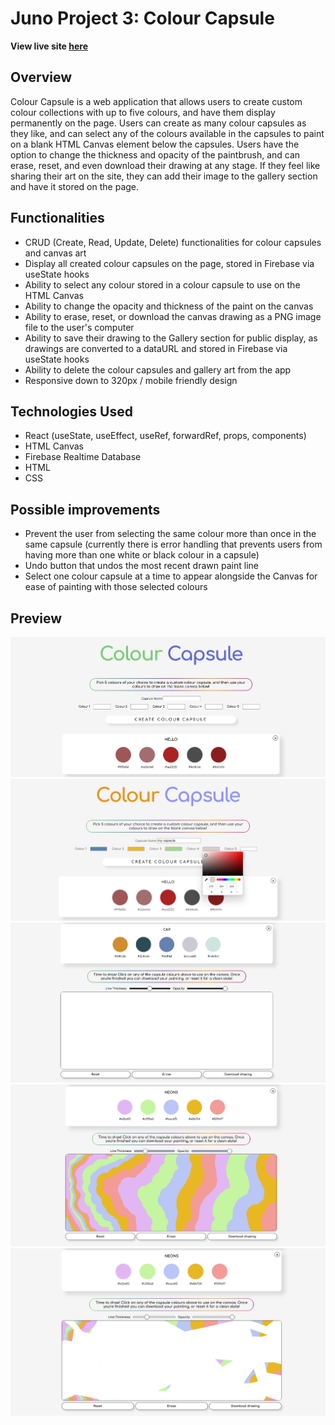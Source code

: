 # Juno Project 3: Colour Capsule

**View live site [here](https://colourcapsule.netlify.app/)**

## Overview
Colour Capsule is a web application that allows users to create custom colour collections with up to five colours, and have them display permanently on the page. Users can create as many colour capsules as they like, and can select any of the colours available in the capsules to paint on a blank HTML Canvas element below the capsules. Users have the option to change the thickness and opacity of the paintbrush, and can erase, reset, and even download their drawing at any stage. If they feel like sharing their art on the site, they can add their image to the gallery section and have it stored on the page.  

## Functionalities
- CRUD (Create, Read, Update, Delete) functionalities for colour capsules and canvas art
- Display all created colour capsules on the page, stored in Firebase via useState hooks
- Ability to select any colour stored in a colour capsule to use on the HTML Canvas
- Ability to change the opacity and thickness of the paint on the canvas 
- Ability to erase, reset, or download the canvas drawing as a PNG image file to the user's computer
- Ability to save their drawing to the Gallery section for public display, as drawings are converted to a dataURL and stored in Firebase via useState hooks
- Ability to delete the colour capsules and gallery art from the app
- Responsive down to 320px / mobile friendly design

## Technologies Used
- React (useState, useEffect, useRef, forwardRef, props, components)
- HTML Canvas
- Firebase Realtime Database
- HTML
- CSS

## Possible improvements
- Prevent the user from selecting the same colour more than once in the same capsule (currently there is error handling that prevents users from having more than one white or black colour in a capsule)
- Undo button that undos the most recent drawn paint line
- Select one colour capsule at a time to appear alongside the Canvas for ease of painting with those selected colours

## Preview
![Screenshot of the colour capsule app](./src/assets/screenshots/colour-capsules.png 'Colour Capsule')
![Screenshot of the colour capsule app](./src/assets/screenshots/select-colours.png 'Colour Capsule')
![Screenshot of the colour capsule app](./src/assets/screenshots/blank-canvas.png 'Canvas')
![Screenshot of the colour capsule app](./src/assets/screenshots/canvas-drawing.png 'Drawing on Canvas')
![Screenshot of the colour capsule app](./src/assets/screenshots/erase-drawing.png 'Erase Drawing')
